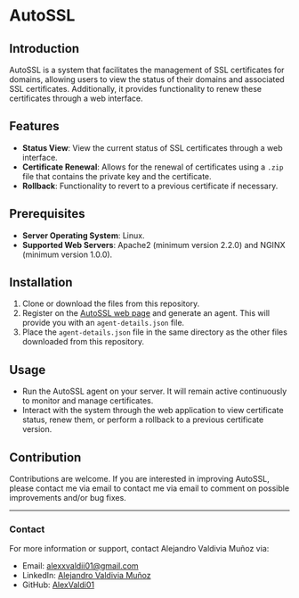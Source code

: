 # AutoSSL

## Introduction
AutoSSL is a system that facilitates the management of SSL certificates for domains, allowing users to view the status of their domains and associated SSL certificates. Additionally, it provides functionality to renew these certificates through a web interface.

## Features
- **Status View**: View the current status of SSL certificates through a web interface.
- **Certificate Renewal**: Allows for the renewal of certificates using a `.zip` file that contains the private key and the certificate.
- **Rollback**: Functionality to revert to a previous certificate if necessary.

## Prerequisites
- **Server Operating System**: Linux.
- **Supported Web Servers**: Apache2 (minimum version 2.2.0) and NGINX (minimum version 1.0.0).

## Installation
1. Clone or download the files from this repository.
2. Register on the [AutoSSL web page](URL_OF_THE_WEB_PAGE) and generate an agent. This will provide you with an `agent-details.json` file.
3. Place the `agent-details.json` file in the same directory as the other files downloaded from this repository.

## Usage
- Run the AutoSSL agent on your server. It will remain active continuously to monitor and manage certificates.
- Interact with the system through the web application to view certificate status, renew them, or perform a rollback to a previous certificate version.

## Contribution
Contributions are welcome. If you are interested in improving AutoSSL, please contact me via email to contact me via email to comment on possible improvements and/or bug fixes.

---

### Contact
For more information or support, contact Alejandro Valdivia Muñoz via:
- Email: [alexxvaldii01@gmail.com](mailto:alexxvaldii01@gmail.com)
- LinkedIn: [Alejandro Valdivia Muñoz](https://www.linkedin.com/in/alejandro-valdivia-mu%C3%B1oz-724598290/)
- GitHub: [AlexValdi01](https://github.com/AlexValdi01)
